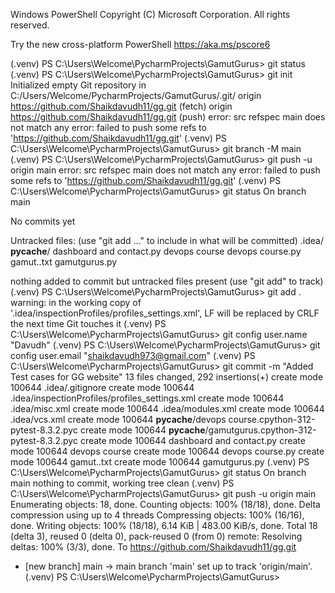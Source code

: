 Windows PowerShell
Copyright (C) Microsoft Corporation. All rights reserved.

Try the new cross-platform PowerShell https://aka.ms/pscore6

(.venv) PS C:\Users\Welcome\PycharmProjects\GamutGurus> git status
(.venv) PS C:\Users\Welcome\PycharmProjects\GamutGurus> git init
Initialized empty Git repository in C:/Users/Welcome/PycharmProjects/GamutGurus/.git/
origin  https://github.com/Shaikdavudh11/gg.git (fetch)
origin  https://github.com/Shaikdavudh11/gg.git (push)
error: src refspec main does not match any
error: failed to push some refs to 'https://github.com/Shaikdavudh11/gg.git'
(.venv) PS C:\Users\Welcome\PycharmProjects\GamutGurus> git branch -M main
(.venv) PS C:\Users\Welcome\PycharmProjects\GamutGurus> git push -u origin main
error: src refspec main does not match any
error: failed to push some refs to 'https://github.com/Shaikdavudh11/gg.git'
(.venv) PS C:\Users\Welcome\PycharmProjects\GamutGurus> git status
On branch main

No commits yet

Untracked files:
  (use "git add <file>..." to include in what will be committed)
        .idea/
        __pycache__/
        dashboard and contact.py
        devops course
        devops course.py
        gamut..txt
        gamutgurus.py

nothing added to commit but untracked files present (use "git add" to track)
(.venv) PS C:\Users\Welcome\PycharmProjects\GamutGurus> git add .
warning: in the working copy of '.idea/inspectionProfiles/profiles_settings.xml', LF will be replaced by CRLF the next time Git touches it
(.venv) PS C:\Users\Welcome\PycharmProjects\GamutGurus> git config user.name "Davudh"
(.venv) PS C:\Users\Welcome\PycharmProjects\GamutGurus> git config user.email "shaikdavudh973@gmail.com"
(.venv) PS C:\Users\Welcome\PycharmProjects\GamutGurus> git commit -m "Added Test cases for GG website"
 13 files changed, 292 insertions(+)
 create mode 100644 .idea/.gitignore
 create mode 100644 .idea/inspectionProfiles/profiles_settings.xml
 create mode 100644 .idea/misc.xml
 create mode 100644 .idea/modules.xml
 create mode 100644 .idea/vcs.xml
 create mode 100644 __pycache__/devops course.cpython-312-pytest-8.3.2.pyc
 create mode 100644 __pycache__/gamutgurus.cpython-312-pytest-8.3.2.pyc
 create mode 100644 dashboard and contact.py
 create mode 100644 devops course
 create mode 100644 devops course.py
 create mode 100644 gamut..txt
 create mode 100644 gamutgurus.py
(.venv) PS C:\Users\Welcome\PycharmProjects\GamutGurus> git status
On branch main
nothing to commit, working tree clean
(.venv) PS C:\Users\Welcome\PycharmProjects\GamutGurus> git push -u origin main
Enumerating objects: 18, done.
Counting objects: 100% (18/18), done.
Delta compression using up to 4 threads
Compressing objects: 100% (16/16), done.
Writing objects: 100% (18/18), 6.14 KiB | 483.00 KiB/s, done.
Total 18 (delta 3), reused 0 (delta 0), pack-reused 0 (from 0)
remote: Resolving deltas: 100% (3/3), done.
To https://github.com/Shaikdavudh11/gg.git
 * [new branch]      main -> main
branch 'main' set up to track 'origin/main'.
(.venv) PS C:\Users\Welcome\PycharmProjects\GamutGurus>   
